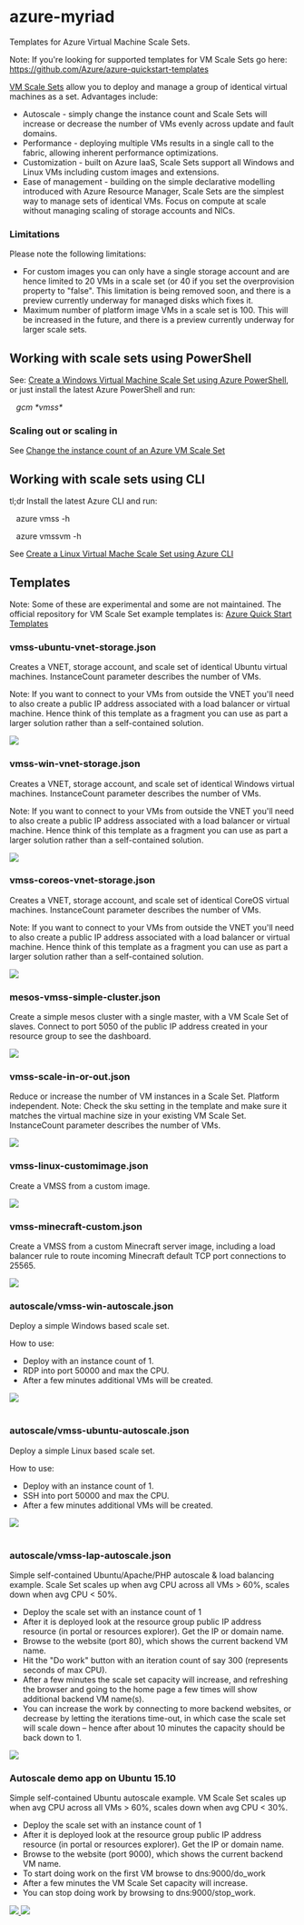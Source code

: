 ﻿# azure-myriad
Templates for Azure Virtual Machine Scale Sets. 

Note: If you're looking for supported templates for VM Scale Sets go here: <a href="https://github.com/Azure/azure-quickstart-templates">https://github.com/Azure/azure-quickstart-templates</a>

[VM Scale Sets](https://azure.microsoft.com/services/virtual-machine-scale-sets/) allow you to deploy and manage a group of identical virtual machines as a set. Advantages include:
-	Autoscale - simply change the instance count and Scale Sets will increase or decrease the number of VMs evenly across update and fault domains.
-	Performance - deploying multiple VMs results in a single call to the fabric, allowing inherent performance optimizations.
-	Customization - built on Azure IaaS, Scale Sets support all Windows and Linux VMs including custom images and extensions.
-	Ease of management - building on the simple declarative modelling introduced with Azure Resource Manager, Scale Sets are the simplest way to manage sets of identical VMs. Focus on compute at scale without managing scaling of storage accounts and NICs.


### Limitations

Please note the following limitations:

-	For custom images you can only have a single storage account and are hence limited to 20 VMs in a scale set (or 40 if you set the overprovision property to "false". This limitation is being removed soon, and there is a preview currently underway for managed disks which fixes it.
-	Maximum number of platform image VMs in a scale set is 100. This will be increased in the future, and there is a preview currently underway for larger scale sets.

## Working with scale sets using PowerShell

See: [Create a Windows Virtual Machine Scale Set using Azure PowerShell](https://azure.microsoft.com/en-us/documentation/articles/virtual-machine-scale-sets-windows-create/), or just install the latest Azure PowerShell and run: 

&nbsp;&nbsp;&nbsp;_gcm \*vmss\*_

###	Scaling out or scaling in

See [Change the instance count of an Azure VM Scale Set](https://msftstack.wordpress.com/2016/05/13/change-the-instance-count-of-an-azure-vm-scale-set/)


## Working with scale sets using CLI

tl;dr Install the latest Azure CLI and run:

&nbsp;&nbsp;&nbsp;azure vmss -h

&nbsp;&nbsp;&nbsp;azure vmssvm -h

See [Create a Linux Virtual Mache Scale Set using Azure CLI](https://azure.microsoft.com/documentation/articles/virtual-machine-scale-sets-linux-create-cli/)


## Templates 

Note: Some of these are experimental and some are not maintained. The official repository for VM Scale Set example templates is: [Azure Quick Start Templates](https://github.com/Azure/azure-quickstart-templates)

### vmss-ubuntu-vnet-storage.json

Creates a VNET, storage account, and scale set of identical Ubuntu virtual machines.
InstanceCount parameter describes the number of VMs.

Note: If you want to connect to your VMs from outside the VNET you'll need to also create a public IP address associated with a load balancer or virtual machine. Hence think of this template as a fragment you can use as part a larger solution rather than a self-contained solution.

<a href="https://portal.azure.com/#create/Microsoft.Template/uri/https%3A%2F%2Fraw.githubusercontent.com%2Fgbowerman%2Fazure-myriad%2Fmaster%2Fvmss-ubuntu-vnet-storage.json" target="_blank">
    <img src="http://azuredeploy.net/deploybutton.png"/>
</a>

### vmss-win-vnet-storage.json

Creates a VNET, storage account, and scale set of identical Windows virtual machines.
InstanceCount parameter describes the number of VMs.

Note: If you want to connect to your VMs from outside the VNET you'll need to also create a public IP address associated with a load balancer or virtual machine. Hence think of this template as a fragment you can use as part a larger solution rather than a self-contained solution.

<a href="https://portal.azure.com/#create/Microsoft.Template/uri/https%3A%2F%2Fraw.githubusercontent.com%2Fgbowerman%2Fazure-myriad%2Fmaster%2Fvmss-win-vnet-storage.json" target="_blank">
    <img src="http://azuredeploy.net/deploybutton.png"/>
</a>


### vmss-coreos-vnet-storage.json

Creates a VNET, storage account, and scale set of identical CoreOS virtual machines.
InstanceCount parameter describes the number of VMs.

Note: If you want to connect to your VMs from outside the VNET you'll need to also create a public IP address associated with a load balancer or virtual machine. Hence think of this template as a fragment you can use as part a larger solution rather than a self-contained solution.

<a href="https://portal.azure.com/#create/Microsoft.Template/uri/https%3A%2F%2Fraw.githubusercontent.com%2Fgbowerman%2Fazure-myriad%2Fmaster%2Fvmss-coreos-vnet-storage.json" target="_blank">
    <img src="http://azuredeploy.net/deploybutton.png"/>
</a>


### mesos-vmss-simple-cluster.json

Create a simple mesos cluster with a single master, with a VM Scale Set of slaves. Connect to port 5050 of the public IP address created in your resource group to see the dashboard.

<a href="https://portal.azure.com/#create/Microsoft.Template/uri/https%3A%2F%2Fraw.githubusercontent.com%2Fgbowerman%2Fazure-myriad%2Fmaster%2Fmesos-vmss-simple-cluster.json" target="_blank">
    <img src="http://azuredeploy.net/deploybutton.png"/>
</a>


### vmss-scale-in-or-out.json

Reduce or increase the number of VM instances in a Scale Set. Platform independent. Note: Check the sku setting in the template and make sure it matches the virtual machine size in your existing VM Scale Set.
InstanceCount parameter describes the number of VMs.

<a href="https://portal.azure.com/#create/Microsoft.Template/uri/https%3A%2F%2Fraw.githubusercontent.com%2Fgbowerman%2Fazure-myriad%2Fmaster%2Fvmss-scale-in-or-out.json" target="_blank">
    <img src="http://azuredeploy.net/deploybutton.png"/>
</a>


### vmss-linux-customimage.json

Create a VMSS from a custom image.

<a href="https://portal.azure.com/#create/Microsoft.Template/uri/https%3A%2F%2Fraw.githubusercontent.com%2Fgbowerman%2Fazure-myriad%2Fmaster%2Fvmss-linux-customimage.json" target="_blank">
    <img src="http://azuredeploy.net/deploybutton.png"/>
</a>

### vmss-minecraft-custom.json

Create a VMSS from a custom Minecraft server image, including a load balancer rule to route incoming Minecraft default TCP port connections to 25565.

<a href="https://portal.azure.com/#create/Microsoft.Template/uri/https%3A%2F%2Fraw.githubusercontent.com%2Fgbowerman%2Fazure-myriad%2Fmaster%2Fvmss-minecraft-custom.json" target="_blank">
    <img src="http://azuredeploy.net/deploybutton.png"/>
</a>

### autoscale/vmss-win-autoscale.json ###

Deploy a simple Windows based scale set.

How to use:
- Deploy with an instance count of 1.
- RDP into port 50000 and max the CPU.
- After a few minutes additional VMs will be created.

<a href="https://portal.azure.com/#create/Microsoft.Template/uri/https%3A%2F%2Fraw.githubusercontent.com%2Fgbowerman%2Fazure-myriad%2Fmaster%2Fautoscale%2Fvmss-win-autoscale.json" target="_blank">
    <img src="http://azuredeploy.net/deploybutton.png"/>
</a>
<br/><br/>


### autoscale/vmss-ubuntu-autoscale.json ###

Deploy a simple Linux based scale set.

How to use:
- Deploy with an instance count of 1.
- SSH into port 50000 and max the CPU.
- After a few minutes additional VMs will be created.

<a href="https://portal.azure.com/#create/Microsoft.Template/uri/https%3A%2F%2Fraw.githubusercontent.com%2Fgbowerman%2Fazure-myriad%2Fmaster%2Fautoscale%2Fvmss-ubuntu-autoscale.json" target="_blank">
    <img src="http://azuredeploy.net/deploybutton.png"/>
</a>
<br/><br/>


### autoscale/vmss-lap-autoscale.json ###

Simple self-contained Ubuntu/Apache/PHP autoscale & load balancing example. Scale Set scales up when avg CPU across all VMs > 60%, scales down when avg CPU < 50%.

- Deploy the scale set with an instance count of 1 
- After it is deployed look at the resource group public IP address resource (in portal or resources explorer). Get the IP or domain name.
- Browse to the website (port 80), which shows the current backend VM name.
- Hit the "Do work" button with an iteration count of say 300 (represents seconds of max CPU).
- After a few minutes the scale set capacity will increase, and refreshing the browser and going to the home page a few times will show additional backend VM name(s).
- You can increase the work by connecting to more backend websites, or decrease by letting the iterations time-out, in which case the scale set will scale down – hence after about 10 minutes the capacity should be back down to 1.

<a href="https://portal.azure.com/#create/Microsoft.Template/uri/https%3A%2F%2Fraw.githubusercontent.com%2Fgbowerman%2Fazure-myriad%2Fmaster%2Fautoscale%2Fvmss-lap-autoscale.json" target="_blank">
    <img src="http://azuredeploy.net/deploybutton.png"/>
</a>

### Autoscale demo app on Ubuntu 15.10 ###

Simple self-contained Ubuntu autoscale example. VM Scale Set scales up when avg CPU across all VMs > 60%, scales down when avg CPU < 30%.

- Deploy the scale set with an instance count of 1 
- After it is deployed look at the resource group public IP address resource (in portal or resources explorer). Get the IP or domain name.
- Browse to the website (port 9000), which shows the current backend VM name.
- To start doing work on the first VM browse to dns:9000/do_work
- After a few minutes the VM Scale Set capacity will increase.
- You can stop doing work by browsing to dns:9000/stop_work.

<a href="https://portal.azure.com/#create/Microsoft.Template/uri/https%3A%2F%2Fraw.githubusercontent.com%2Fgbowerman%2Fazure-myriad%2Fmaster%2Fvmss-ubuntu-scale%2Fazuredeploy.json" target="_blank">
    <img src="http://azuredeploy.net/deploybutton.png"/>
</a>
<a href="http://armviz.io/#/?load=https%3A%2F%2Fraw.githubusercontent.com%2Fgbowerman%2Fazure-myriad%2Fmaster%2Fvmss-ubuntu-scale%2Fazuredeploy.json" target="_blank">
    <img src="http://armviz.io/visualizebutton.png"/>
</a>

